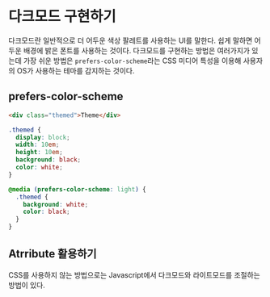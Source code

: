 # 다크모드 구현하기

다크모드란 일반적으로 더 어두운 색상 팔레트를 사용하는 UI를 말한다. 쉽게 말하면 어두운 배경에 밝은 폰트를 사용하는 것이다. 다크모드를 구현하는 방법은 여러가지가 있는데 가장 쉬운 방법은 `prefers-color-scheme`라는 CSS 미디어 특성을 이용해 사용자의 OS가 사용하는 테마를 감지하는 것이다.

## prefers-color-scheme

```html
<div class="themed">Theme</div>
```

```css
.themed {
  display: block;
  width: 10em;
  height: 10em;
  background: black;
  color: white;
}

@media (prefers-color-scheme: light) {
  .themed {
    background: white;
    color: black;
  }
}
```

## Atrribute 활용하기

CSS를 사용하지 않는 방법으로는 Javascript에서 다크모드와 라이트모드를 조절하는 방법이 있다.
